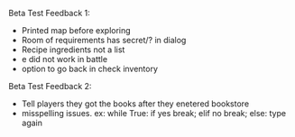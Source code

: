 Beta Test Feedback 1:
- Printed map before exploring
- Room of requirements has secret/? in dialog
- Recipe ingredients not a list
- e did not work in battle
- option to go back in check inventory

Beta Test Feedback 2:
- Tell players they got the books after they enetered bookstore
- misspelling issues. ex: while True: if yes break; elif no break; else: type again